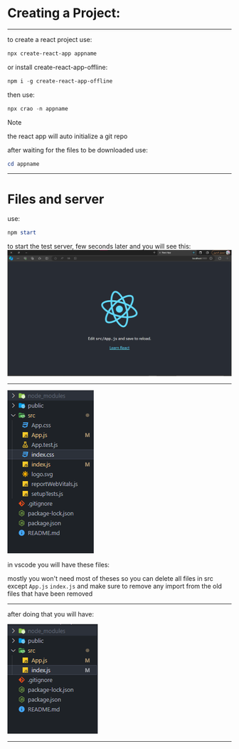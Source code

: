 # Creating a Project:

---

to create a react project use:

```powershell
npx create-react-app appname
```

or install create-react-app-offline:

```powershell
npm i -g create-react-app-offline
```

then use:

```powershell
npx crao -n appname
```

>[!NOTE]
> the react app will auto initialize a git repo

after waiting for the files to be downloaded use:

```powershell
cd appname
```



---

# Files and server

use:
```powershell
npm start
```

to start the test server, few seconds later and you will see this:
![react](Imgs/ReactBase.png)

---


![Files](Imgs/FilesBase.png) 

in vscode you will have these files:

mostly you won't need most of theses so you can delete all files in src except
``App.js``
``index.js``
and make sure to remove any import from the old files that have been removed 

---

after doing that you will have:

![After delete](Imgs/AfterDeletFiles.png)

---

